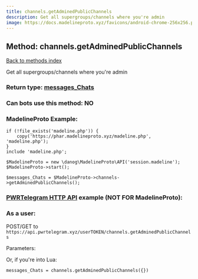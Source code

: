 ```yaml
---
title: channels.getAdminedPublicChannels
description: Get all supergroups/channels where you're admin
image: https://docs.madelineproto.xyz/favicons/android-chrome-256x256.png
---
```

## Method: channels.getAdminedPublicChannels  
[Back to methods index](index.md)


Get all supergroups/channels where you're admin



### Return type: [messages\_Chats](../types/messages_Chats.md)

### Can bots use this method: **NO**


### MadelineProto Example:


```
if (!file_exists('madeline.php')) {
    copy('https://phar.madelineproto.xyz/madeline.php', 'madeline.php');
}
include 'madeline.php';

$MadelineProto = new \danog\MadelineProto\API('session.madeline');
$MadelineProto->start();

$messages_Chats = $MadelineProto->channels->getAdminedPublicChannels();
```

### [PWRTelegram HTTP API](https://pwrtelegram.xyz) example (NOT FOR MadelineProto):



### As a user:

POST/GET to `https://api.pwrtelegram.xyz/userTOKEN/channels.getAdminedPublicChannels`

Parameters:




Or, if you're into Lua:

```
messages_Chats = channels.getAdminedPublicChannels({})
```

